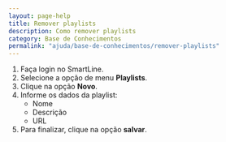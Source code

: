 ```yaml
---
layout: page-help
title: Remover playlists
description: Como remover playlists
category: Base de Conhecimentos
permalink: "ajuda/base-de-conhecimentos/remover-playlists"
---
```


<!-- # Adicionar playlists -->

1. Faça login no SmartLine.
2. Selecione a opção de menu **Playlists**.
3. Clique na opção **Novo**.
4. Informe os dados da playlist:
	- Nome
	- Descrição
	- URL
5. Para finalizar, clique na opção **salvar**.